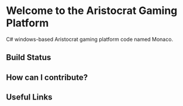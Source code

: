 # Welcome to the Aristocrat Gaming Platform

C# windows-based Aristocrat gaming platform code named Monaco.

## Build Status

## How can I contribute?

## Useful Links
